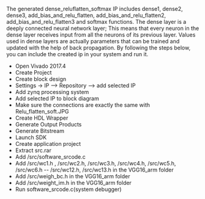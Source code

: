 The generated dense_reluflatten_softmax IP includes dense1, dense2, dense3, add_bias_and_relu_flatten, add_bias_and_relu_flatten2, add_bias_and_relu_flatten3 and softmax functions. The dense layer is a deeply connected neural network layer; This means that every neuron in the dense layer receives input from all the neurons of its previous layer. Values used in dense layers are actually parameters that can be trained and updated with the help of back propagation.
By following the steps below, you can include the created ip in your system and run it.

- Open Vivado 2017.4
- Create Project
- Create block design
- Settings -> IP --> Repository --> add selected IP
- Add zynq processing system
- Add selected IP to block diagram
- Make sure the connections are exactly the same with Relu_flatten_soft.JPG
- Create HDL Wrapper
- Generate Output Products
- Generate Bitstream
- Launch SDK
- Create application project
- Extract src.rar
- Add /src/software_srcode.c
- Add /src/wc1.h , /src/wc2.h, /src/wc3.h, /src/wc4.h, /src/wc5.h, /src/wc6.h -- /src/wc12.h, /src/wc13.h in the VGG16_arm folder
- Add /src/weigh_bc.h in the VGG16_arm folder
- Add /src/weight_im.h in the VGG16_arm folder
- Run software_srcode.c(system debugger)
